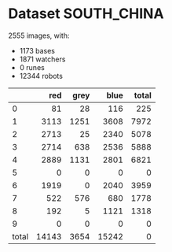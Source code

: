 # Dataset SOUTH_CHINA

2555 images, with:

 - 1173 bases
 - 1871 watchers
 - 0 runes
 - 12344 robots

|       |   red |   grey |   blue |   total |
|:------|------:|-------:|-------:|--------:|
| 0     |    81 |     28 |    116 |     225 |
| 1     |  3113 |   1251 |   3608 |    7972 |
| 2     |  2713 |     25 |   2340 |    5078 |
| 3     |  2714 |    638 |   2536 |    5888 |
| 4     |  2889 |   1131 |   2801 |    6821 |
| 5     |     0 |      0 |      0 |       0 |
| 6     |  1919 |      0 |   2040 |    3959 |
| 7     |   522 |    576 |    680 |    1778 |
| 8     |   192 |      5 |   1121 |    1318 |
| 9     |     0 |      0 |      0 |       0 |
| total | 14143 |   3654 |  15242 |       0 |

